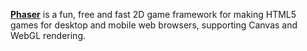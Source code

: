 [**Phaser**](https://phaser.io/) is a fun, free and fast 2D game framework for making HTML5 games for desktop and mobile web browsers, supporting Canvas and WebGL rendering.